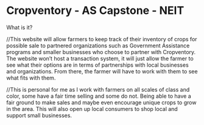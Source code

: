 # Cropventory - AS Capstone - NEIT

What is it?

//This website will allow farmers to keep track of their inventory of crops for possible sale to partnered organizations such as Government Assistance programs and smaller businesses who choose to partner with Cropventory. The website won’t host a transaction system, it will just allow the farmer to see what their options are in terms of partnerships with local businesses and organizations. From there, the farmer will have to work with them to see what fits with them.

//This is personal for me as I work with farmers on all scales of class and color, some have a fair time selling and some do not. Being able to have a fair ground to make sales and maybe even encourage unique crops to grow in the area. This will also open up local consumers to shop local and support small businesses.
